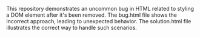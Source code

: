 This repository demonstrates an uncommon bug in HTML related to styling a DOM element after it's been removed. The bug.html file shows the incorrect approach, leading to unexpected behavior. The solution.html file illustrates the correct way to handle such scenarios.